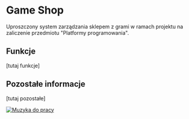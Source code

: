 # Game Shop
Uproszczony system zarządzania sklepem z grami w ramach projektu na zaliczenie przedmiotu "Platformy programowania".

## Funkcje

[tutaj funkcje]

## Pozostałe informacje

[tutaj pozostałe]

[![Muzyka do pracy](http://i3.ytimg.com/vi/6ftCIfHwqtg/maxresdefault.jpg)](https://www.youtube.com/watch?v=6ftCIfHwqtg)

